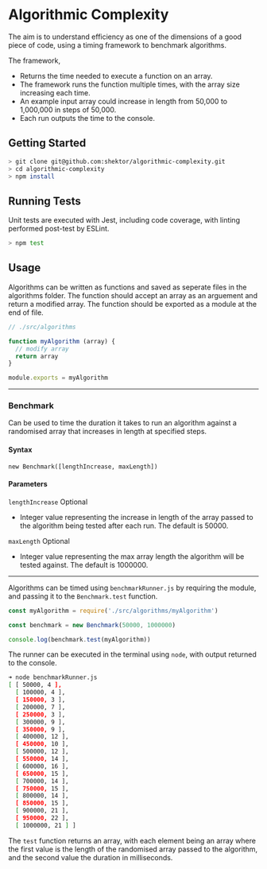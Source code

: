 # Algorithmic Complexity

The aim is to understand efficiency as one of the dimensions of a good piece of code, using a timing framework to benchmark algorithms.

The framework,
- Returns the time needed to execute a function on an array.
- The framework runs the function multiple times, with the array size increasing each time.
- An example input array could increase in length from 50,000 to 1,000,000 in steps of 50,000.
- Each run outputs the time to the console.

## Getting Started

```bash
> git clone git@github.com:shektor/algorithmic-complexity.git
> cd algorithmic-complexity
> npm install
```

## Running Tests

Unit tests are executed with Jest, including code coverage, with linting performed post-test by ESLint.

```bash
> npm test
```

## Usage

Algorithms can be written as functions and saved as seperate files in the algorithms folder. The function should accept an array as an arguement and return a modified array. The function should be exported as a module at the end of file. 
```javascript
// ./src/algorithms

function myAlgorithm (array) {
  // modify array
  return array
}

module.exports = myAlgorithm
```

---
### Benchmark

Can be used to time the duration it takes to run an algorithm against a randomised array that increases in length at specified steps.

#### Syntax
```
new Benchmark([lengthIncrease, maxLength])
```
#### Parameters
`lengthIncrease` Optional 
- Integer value representing the increase in length of the array passed to the algorithm being tested after each run. The default is 50000.

`maxLength` Optional
- Integer value representing the max array length the algorithm will be tested against. The default is 1000000.
---

Algorithms can be timed using `benchmarkRunner.js` by requiring the module, and passing it to the `Benchmark.test` function.
```javascript
const myAlgorithm = require('./src/algorithms/myAlgorithm')

const benchmark = new Benchmark(50000, 1000000)

console.log(benchmark.test(myAlgorithm))
```

The runner can be executed in the terminal using `node`, with output returned to the console.
```bash
➜ node benchmarkRunner.js
[ [ 50000, 4 ],
  [ 100000, 4 ],
  [ 150000, 3 ],
  [ 200000, 7 ],
  [ 250000, 3 ],
  [ 300000, 9 ],
  [ 350000, 9 ],
  [ 400000, 12 ],
  [ 450000, 10 ],
  [ 500000, 12 ],
  [ 550000, 14 ],
  [ 600000, 16 ],
  [ 650000, 15 ],
  [ 700000, 14 ],
  [ 750000, 15 ],
  [ 800000, 14 ],
  [ 850000, 15 ],
  [ 900000, 21 ],
  [ 950000, 22 ],
  [ 1000000, 21 ] ]
```

The `test` function returns an array, with each element being an array where the first value is the length of the randomised array passed to the algorithm, and the second value the duration in milliseconds.
